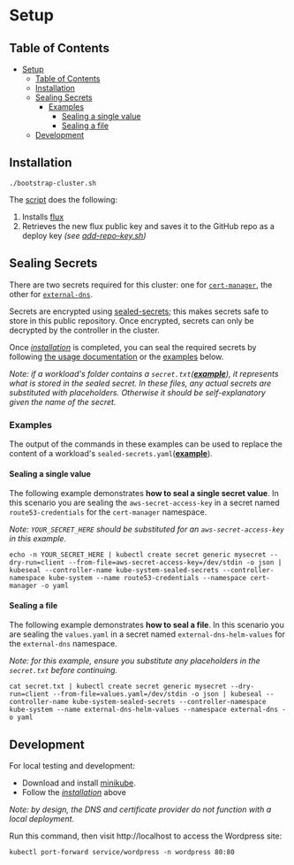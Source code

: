 # Setup

## Table of Contents

- [Setup](#setup)
  - [Table of Contents](#table-of-contents)
  - [Installation](#installation)
  - [Sealing Secrets](#sealing-secrets)
    - [Examples](#examples)
      - [Sealing a single value](#sealing-a-single-value)
      - [Sealing a file](#sealing-a-file)
  - [Development](#development)

## Installation

```shell
./bootstrap-cluster.sh
```

The [script](bootstrap-cluster.sh) does the following:

1. Installs [flux](https://github.com/fluxcd/flux)
2. Retrieves the new flux public key and saves it to the GitHub repo as a deploy key _(see [add-repo-key.sh](add-repo-key.sh))_

## Sealing Secrets

There are two secrets required for this cluster: one for [`cert-manager`](../system/cert-manager), the other for [`external-dns`](../system/external-dns).

Secrets are encrypted using [sealed-secrets](https://github.com/bitnami-labs/sealed-secrets); this makes secrets safe to store in this public repository.
Once encrypted, secrets can only be decrypted by the controller in the cluster.

Once [_installation_](#installation) is completed, you can seal the required secrets by following [the usage documentation](https://github.com/bitnami-labs/sealed-secrets#usage) or the [examples](#example) below.

_Note: if a workload's folder contains a `secret.txt`([**example**](../system/external-dns/secret.txt)), it represents what is stored in the sealed secret. In these files, any actual secrets are substituted with placeholders. Otherwise it should be self-explanatory given the name of the secret._

### Examples

The output of the commands in these examples can be used to replace the content of a workload's `sealed-secrets.yaml`([**example**](../system/external-dns/sealed-secret.yaml)).

#### Sealing a single value

The following example demonstrates **how to seal a single secret value**. In this scenario you are sealing the `aws-secret-access-key` in a secret named `route53-credentials` for the `cert-manager` namespace.

_Note: `YOUR_SECRET_HERE` should be substituted for an `aws-secret-access-key` in this example._

```shell
echo -n YOUR_SECRET_HERE | kubectl create secret generic mysecret --dry-run=client --from-file=aws-secret-access-key=/dev/stdin -o json | kubeseal --controller-name kube-system-sealed-secrets --controller-namespace kube-system --name route53-credentials --namespace cert-manager -o yaml
```

#### Sealing a file

The following example demonstrates **how to seal a file**. In this scenario you are sealing the `values.yaml` in a secret named `external-dns-helm-values` for the `external-dns` namespace.

_Note: for this example, ensure you substitute any placeholders in the `secret.txt` before continuing._

```shell
cat secret.txt | kubectl create secret generic mysecret --dry-run=client --from-file=values.yaml=/dev/stdin -o json | kubeseal --controller-name kube-system-sealed-secrets --controller-namespace kube-system --name external-dns-helm-values --namespace external-dns -o yaml
```

## Development

For local testing and development:

- Download and install [minikube](https://minikube.sigs.k8s.io/).
- Follow the [_installation_](#installation) above

_Note: by design, the DNS and certificate provider do not function with a local deployment._

Run this command, then visit http://localhost to access the Wordpress site:

```shell
kubectl port-forward service/wordpress -n wordpress 80:80
```
